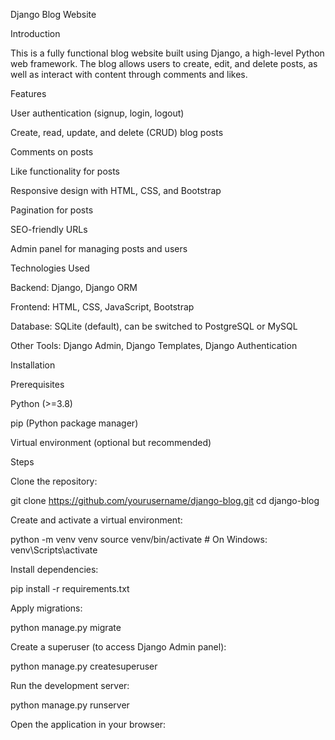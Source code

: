 Django Blog Website

Introduction

This is a fully functional blog website built using Django, a high-level Python web framework. The blog allows users to create, edit, and delete posts, as well as interact with content through comments and likes.

Features

User authentication (signup, login, logout)

Create, read, update, and delete (CRUD) blog posts

Comments on posts

Like functionality for posts

Responsive design with HTML, CSS, and Bootstrap

Pagination for posts

SEO-friendly URLs

Admin panel for managing posts and users

Technologies Used

Backend: Django, Django ORM

Frontend: HTML, CSS, JavaScript, Bootstrap

Database: SQLite (default), can be switched to PostgreSQL or MySQL

Other Tools: Django Admin, Django Templates, Django Authentication

Installation

Prerequisites

Python (>=3.8)

pip (Python package manager)

Virtual environment (optional but recommended)

Steps

Clone the repository:

git clone https://github.com/yourusername/django-blog.git
cd django-blog

Create and activate a virtual environment:

python -m venv venv
source venv/bin/activate  # On Windows: venv\Scripts\activate

Install dependencies:

pip install -r requirements.txt

Apply migrations:

python manage.py migrate

Create a superuser (to access Django Admin panel):

python manage.py createsuperuser

Run the development server:

python manage.py runserver

Open the application in your browser:
